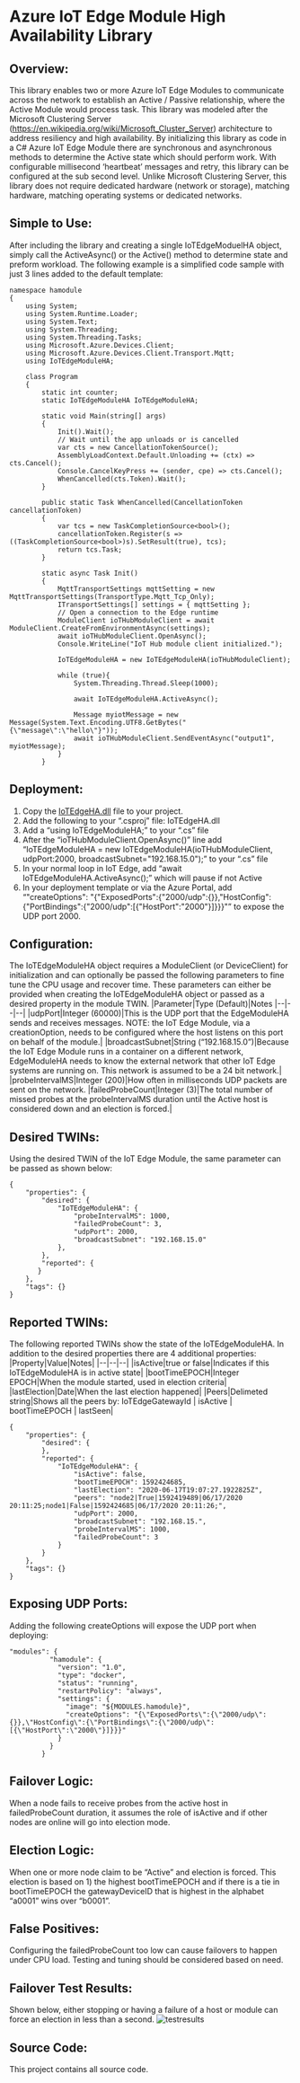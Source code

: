 # Azure IoT Edge Module High Availability Library #
## Overview: ##
This library enables two or more Azure IoT Edge Modules to communicate across the network to establish an Active / Passive relationship, where the Active Module would process task.  This library was modeled after the Microsoft Clustering Server (https://en.wikipedia.org/wiki/Microsoft_Cluster_Server) architecture to address resiliency and high availability.
By initializing this library as code in a C# Azure IoT Edge Module there are synchronous and asynchronous methods to determine the Active state which should perform work.  With configurable millisecond ‘heartbeat’ messages and retry, this library can be configured at the sub second level.
Unlike Microsoft Clustering Server, this library does not require dedicated hardware (network or storage), matching hardware, matching operating systems or dedicated networks.
## Simple to Use: ##
After including the library and creating a single IoTEdgeModuelHA object, simply call the ActiveAsync() or the Active() method to determine state and preform workload.  The following example is a simplified code sample with just 3 lines added to the default template:
```
namespace hamodule
{
    using System;
    using System.Runtime.Loader;
    using System.Text;
    using System.Threading;
    using System.Threading.Tasks;
    using Microsoft.Azure.Devices.Client;
    using Microsoft.Azure.Devices.Client.Transport.Mqtt;
    using IoTEdgeModuleHA;
    
    class Program
    {
        static int counter;
        static IoTEdgeModuleHA IoTEdgeModuleHA;
        
        static void Main(string[] args)
        {
            Init().Wait();
            // Wait until the app unloads or is cancelled
            var cts = new CancellationTokenSource();
            AssemblyLoadContext.Default.Unloading += (ctx) => cts.Cancel();
            Console.CancelKeyPress += (sender, cpe) => cts.Cancel();
            WhenCancelled(cts.Token).Wait();
        }
        
        public static Task WhenCancelled(CancellationToken cancellationToken)
        {
            var tcs = new TaskCompletionSource<bool>();
            cancellationToken.Register(s => ((TaskCompletionSource<bool>)s).SetResult(true), tcs);
            return tcs.Task;
        }
        
        static async Task Init()
        {
            MqttTransportSettings mqttSetting = new MqttTransportSettings(TransportType.Mqtt_Tcp_Only);
            ITransportSettings[] settings = { mqttSetting };
            // Open a connection to the Edge runtime
            ModuleClient ioTHubModuleClient = await ModuleClient.CreateFromEnvironmentAsync(settings);
            await ioTHubModuleClient.OpenAsync();
            Console.WriteLine("IoT Hub module client initialized.");
            
            IoTEdgeModuleHA = new IoTEdgeModuleHA(ioTHubModuleClient);
            
            while (true){
                System.Threading.Thread.Sleep(1000);
                
                await IoTEdgeModuleHA.ActiveAsync();
                
                Message myiotMessage = new Message(System.Text.Encoding.UTF8.GetBytes("{\"message\":\"hello\"}"));
                await ioTHubModuleClient.SendEventAsync("output1", myiotMessage);
            }
        }
```
## Deployment: ##
1.	Copy the [IoTEdgeHA.dll](https://github.com/ksaye/AzureIoTEdgeModuleHA/raw/master/csharp/IoTEdgeHA/IoTEdgeHA/bin/Release/netcoreapp3.1/IoTEdgeHA.dll)  file to your project.
2.	Add the following to your “.csproj” file:
    <ItemGroup>
    <Reference Include="IoTEdgeModuleHA">
      <HintPath>IoTEdgeHA.dll</HintPath>
    </Reference>
    </ItemGroup>
3.	Add a “using IoTEdgeModuleHA;” to your “.cs” file
4.	After the “ioTHubModuleClient.OpenAsync()” line add “IoTEdgeModuleHA = new IoTEdgeModuleHA(ioTHubModuleClient, udpPort:2000, broadcastSubnet="192.168.15.0");” to your “.cs” file
5.	In your normal loop in IoT Edge, add “await IoTEdgeModuleHA.ActiveAsync();” which will pause if not Active
6.	In your deployment template or via the Azure Portal, add “"createOptions": "{\"ExposedPorts\":{\"2000/udp\":{}},\"HostConfig\":{\"PortBindings\":{\"2000/udp\":[{\"HostPort\":\"2000\"}]}}}"” to expose the UDP port 2000.
## Configuration: ##
The IoTEdgeModuleHA object requires a ModuleClient (or DeviceClient) for initialization and can optionally be passed the following parameters to fine tune the CPU usage and recover time.  These parameters can either be provided when creating the IoTEdgeModuleHA object or passed as a desired property in the module TWIN.
|Parameter|Type (Default)|Notes
|--|--|--|
|udpPort|Integer (60000)|This is the UDP port that the EdgeModuleHA sends and receives messages.  NOTE: the IoT Edge Module, via a creationOption, needs to be configured where the host listens on this port on behalf of the module.|
|broadcastSubnet|String (“192.168.15.0”)|Because the IoT Edge Module runs in a container on a different network, EdgeModuleHA needs to know the external network that other IoT Edge systems are running on.  This network is assumed to be a 24 bit network.|
|probeIntervalMS|Integer (200)|How often in milliseconds UDP packets are sent on the network.
|failedProbeCount|Integer (3)|The total number of missed probes at the probeIntervalMS duration until the Active host is considered down and an election is forced.|

## Desired TWINs: ##
Using the desired TWIN of the IoT Edge Module, the same parameter can be passed as shown below:
```
{
    "properties": {
        "desired": {
            "IoTEdgeModuleHA": {
                "probeIntervalMS": 1000,
                "failedProbeCount": 3,
                "udpPort": 2000,
                "broadcastSubnet": "192.168.15.0"
            },
        },
        "reported": {
       }
    },
    "tags": {}
}
```
## Reported TWINs: ##
The following reported TWINs show the state of the IoTEdgeModuleHA.  In addition to the desired properties there are 4 additional properties:
|Property|Value|Notes|
|--|--|--|
|isActive|true or false|Indicates if this IoTEdgeModuleHA is in active state|
|bootTimeEPOCH|Integer EPOCH|When the module started, used in election criteria|
|lastElection|Date|When the last election happened|
|Peers|Delimeted string|Shows all the peers by: IoTEdgeGatewayId \| isActive \| bootTimeEPOCH \| lastSeen|
```
{
    "properties": {
        "desired": {
        },
        "reported": {
            "IoTEdgeModuleHA": {
                "isActive": false,
                "bootTimeEPOCH": 1592424685,
                "lastElection": "2020-06-17T19:07:27.1922825Z",
                "peers": "node2|True|1592419489|06/17/2020 20:11:25;node1|False|1592424685|06/17/2020 20:11:26;",
                "udpPort": 2000,
                "broadcastSubnet": "192.168.15.",
                "probeIntervalMS": 1000,
                "failedProbeCount": 3
            }
        }
    },
    "tags": {}
}
```
## Exposing UDP Ports: ##
Adding the following createOptions will expose the UDP port when deploying:
```
"modules": {
          "hamodule": {
            "version": "1.0",
            "type": "docker",
            "status": "running",
            "restartPolicy": "always",
            "settings": {
              "image": "${MODULES.hamodule}",
              "createOptions": "{\"ExposedPorts\":{\"2000/udp\":{}},\"HostConfig\":{\"PortBindings\":{\"2000/udp\":[{\"HostPort\":\"2000\"}]}}}"
            }
          }
        }
```
## Failover Logic: ##
When a node fails to receive probes from the active host in failedProbeCount duration, it assumes the role of isActive and if other nodes are online will go into election mode.
## Election Logic: ##
When one or more node claim to be “Active” and election is forced.  This election is based on 1) the highest bootTimeEPOCH and if there is a tie in bootTimeEPOCH the gatewayDeviceID that is highest in the alphabet “a0001” wins over “b0001”.
## False Positives: ##
Configuring the failedProbeCount too low can cause failovers to happen under CPU load.  Testing and tuning should be considered based on need.
## Failover Test Results: ##
Shown below, either stopping or having a failure of a host or module can force an election in less than a second.
 ![testresults](https://github.com/ksaye/AzureIoTEdgeModuleHA/blob/master/images/one.png)
## Source Code: ##
This project contains all source code.
